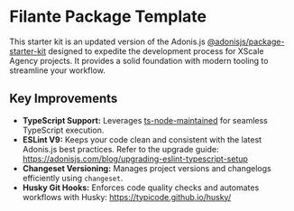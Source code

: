 # Filante Package Template

This starter kit is an updated version of the Adonis.js [@adonisjs/package-starter-kit](https://github.com/adonisjs/pkg-starter-kit) designed to expedite the development process for XScale Agency projects. It provides a solid foundation with modern tooling to streamline your workflow.

## Key Improvements

- **TypeScript Support:** Leverages [ts-node-maintained](https://github.com/thetutlage/ts-node-maintained) for seamless TypeScript execution.
- **ESLint V9:** Keeps your code clean and consistent with the latest Adonis.js best practices. Refer to the upgrade guide: https://adonisjs.com/blog/upgrading-eslint-typescript-setup
- **Changeset Versioning:** Manages project versions and changelogs efficiently using `changeset`.
- **Husky Git Hooks:** Enforces code quality checks and automates workflows with Husky: https://typicode.github.io/husky/
